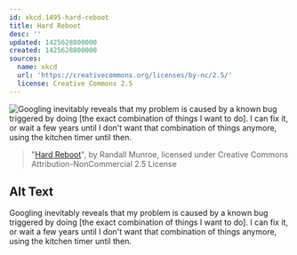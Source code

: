 ```yaml
---
id: xkcd.1495-hard-reboot
title: Hard Reboot
desc: ''
updated: 1425628800000
created: 1425628800000
sources:
  name: xkcd
  url: 'https://creativecommons.org/licenses/by-nc/2.5/'
  license: Creative Commons 2.5
---
```

![Googling inevitably reveals that my problem is caused by a known bug triggered by doing \[the exact combination of things I want to do\]. I can fix it, or wait a few years until I don't want that combination of things anymore, using the kitchen timer until then.](https://imgs.xkcd.com/comics/hard_reboot.png)
> "[Hard Reboot](https://xkcd.com/1495/)", by Randall Munroe, licensed under Creative Commons Attribution-NonCommercial 2.5 License

## Alt Text
Googling inevitably reveals that my problem is caused by a known bug triggered by doing \[the exact combination of things I want to do\]. I can fix it, or wait a few years until I don't want that combination of things anymore, using the kitchen timer until then.
